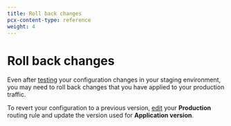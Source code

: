 ```yaml
---
title: Roll back changes
pcx-content-type: reference
weight: 4
---
```


# Roll back changes

Even after [testing](/http-applications/how-to/test-version-staging/) your configuration changes in your staging environment, you may need to roll back changes that you have applied to your production traffic.

To revert your configuration to a previous version, [edit](/http-applications/how-to/manage-routing-rules/#delete-routing-rules) your **Production** routing rule and update the version used for **Application version**.